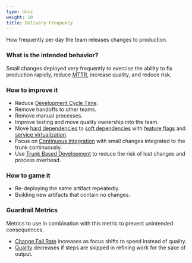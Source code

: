 ```yaml
---
type: docs
weight: 10
title: Delivery Frequency
---
```


How frequently per day the team releases changes to production.

### What is the intended behavior?

Small changes deployed very frequently to exercise the ability to fix production
rapidly, reduce [MTTR](../mean-time-to-repair), increase quality, and reduce risk.

### How to improve it

- Reduce [Development Cycle Time](../development-cycle-time).
- Remove handoffs to other teams.
- Remove manual processes.
- Improve testing and move quality ownership into the team.
- Move [hard dependencies](/docs/glossary/#dependency-hard) to [soft dependencies](/docs/glossary/#dependency-soft) with [feature flags](https://martinfowler.com/articles/feature-toggles.html) and [service virtualization](https://www.digitalocean.com/community/tutorials/how-to-mock-services-using-mountebank-and-node-js).
- Focus on [Continuous Integration](https://martinfowler.com/articles/continuousIntegration.html) with small changes integrated to the trunk continuously.
- Use [Trunk Based Development](https://trunkbaseddevelopment.com/) to reduce the risk of lost changes and process overhead.

### How to game it

- Re-deploying the same artifact repeatedly.
- Building new artifacts that contain no changes.

### Guardrail Metrics

Metrics to use in combination with this metric to prevent unintended consequences.

- [Change Fail Rate](../change-fail-rate) increases as focus shifts to speed instead of quality.
- [Quality](../defect-rate) decreases if steps are skipped in refining work for the sake of output.
